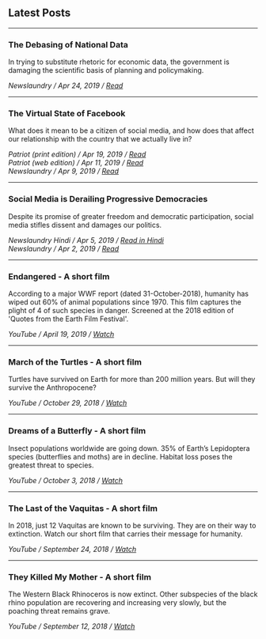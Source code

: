 ## Latest Posts
***

### The Debasing of National Data
In trying to substitute rhetoric for economic data, the government is damaging the scientific basis of planning and policymaking.

_Newslaundry / Apr 24, 2019 / [Read](https://www.newslaundry.com/2019/04/24/national-sample-survey-office-employment-data-gdp-imf)_

***

### The Virtual State of Facebook
What does it mean to be a citizen of social media, and how does that affect our relationship with the country that we actually live in?

_Patriot (print edition) / Apr 19, 2019 / [Read](https://drive.google.com/file/d/1P42at7B37YqQU_w4OrGTon5OU6O6l55_/view?usp=sharing)_<br/>
_Patriot (web edition) / Apr 11, 2019 / [Read](http://thepatriot.in/2019/04/11/the-virtual-state-of-facebook/)_<br/>
_Newslaundry / Apr 9, 2019 / [Read](https://www.newslaundry.com/2019/04/09/the-virtual-state-of-facebook)_

***

### Social Media is Derailing Progressive Democracies
Despite its promise of greater freedom and democratic participation, social media stifles dissent and damages our politics. 

_Newslaundry Hindi / Apr 5, 2019 / [Read in Hindi](https://www.newslaundry.com/2019/04/05/social-media-democracy-elections-trolls-bjp)_<br/>
_Newslaundry / Apr 2, 2019 / [Read](https://www.newslaundry.com/2019/04/02/social-media-is-derailing-progressive-democracies)_

***

### Endangered - A short film
According to a major WWF report (dated 31-October-2018), humanity has wiped out 60% of animal populations since 1970. This film captures the plight of 4 of such species in danger. Screened at the 2018 edition of 'Quotes from the Earth Film Festival'.

_YouTube / April 19, 2019 / [Watch](https://youtu.be/e80xCDhwqns)_

***

### March of the Turtles - A short film
Turtles have survived on Earth for more than 200 million years. But will they survive the Anthropocene?

_YouTube / October 29, 2018 / [Watch](https://youtu.be/wd_w1F24XP0)_

***

### Dreams of a Butterfly - A short film
Insect populations worldwide are going down. 35% of Earth’s Lepidoptera species (butterflies and moths) are in decline. Habitat loss poses the greatest threat to species.

_YouTube / October 3, 2018 / [Watch](https://youtu.be/rYgmC_oSy-o)_

***

### The Last of the Vaquitas - A short film
In 2018, just 12 Vaquitas are known to be surviving. They are on their way to extinction. Watch our short film that carries their message for humanity.

_YouTube / September 24, 2018 / [Watch](https://youtu.be/DQpGTfVGbqg)_

***

### They Killed My Mother - A short film
The Western Black Rhinoceros is now extinct. Other subspecies of the black rhino population are recovering and increasing very slowly, but the poaching threat remains grave.

_YouTube / September 12, 2018 / [Watch](https://youtu.be/XzQVmpg2stA)_